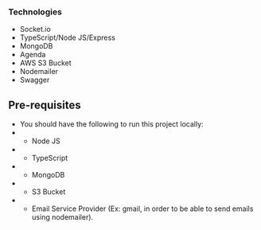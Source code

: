 ### Technologies

- Socket.io
- TypeScript/Node JS/Express
- MongoDB
- Agenda
- AWS S3 Bucket
- Nodemailer
- Swagger

## Pre-requisites

- You should have the following to run this project locally:
- - Node JS
- - TypeScript
- - MongoDB
- - S3 Bucket
- - Email Service Provider (Ex: gmail, in order to be able to send emails using nodemailer).

